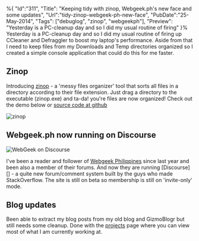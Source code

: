 %{
    "Id":"311",
    "Title": "Keeping tidy with zinop, Webgeek.ph's new face and some updates",
    "Url":"tidy-zinop-webgeek-ph-new-face",
    "PubDate":"25-May-2014",
	"Tags": ["debuglog", "zinop", "webgeekph"],
	"Preview": "Yesterday is a PC-cleanup day and so I did my usual routine of firing"
}%
Yesterday is a PC-cleanup day and so I did my usual routine of firing up CCleaner and Defraggler to boost my laptop's performance. Aside from that I need to keep files from my Downloads and Temp directories organized so I created a simple console application that could do this for me faster.

## Zinop

Introducing [zinop][1] - a 'messy files organizer' tool that sorts all files in a directory according to their file extension. Just drag a directory to the executable (zinop.exe) and ta-da! you're files are now organized! Check out the demo below or [source code at github][5]

![zinop](http://static.kimerran.com/img/zinop-demo.gif)


## Webgeek.ph now running on Discourse

![WebGeek on Discourse](http://blog.kimerran.com/static/img/webgeek-discourse.GIF)

I've been a reader and follower of [Webgeek Philippines][3] since last year and been also a member of their forums. And now they are running [Discourse][] - a quite new forum/comment system built by the guys who made StackOverflow. The site is still on beta so membership is still on 'invite-only' mode.


## Blog updates
Been able to extract my blog posts from my old blog and GizmoBlogr but still needs some cleanup. Done with the [projects][4] page where you can view most of what I am currently working at.

[1]:https://github.com/kimerran/zinop
[2]:http://www.discourse.org/
[3]:http://webgeek.ph/
[4]:http://blog.kimerran.com/projects
[5]:https://github.com/kimerran/zinop